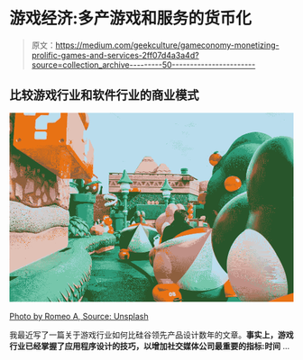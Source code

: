 # 游戏经济:多产游戏和服务的货币化

> 原文：<https://medium.com/geekculture/gameconomy-monetizing-prolific-games-and-services-2ff07d4a3a4d?source=collection_archive---------50----------------------->

## 比较游戏行业和软件行业的商业模式

![](img/71c16302cec1c38170ed1501317bf8f8.png)

[Photo by Romeo A, Source: Unsplash](https://unsplash.com/photos/gOH_Uo1kKxg)

我最近写了一篇关于游戏行业如何比硅谷领先产品设计数年的文章。**事实上，游戏行业已经掌握了应用程序设计的技巧，以增加社交媒体公司最重要的指标:时间** …
